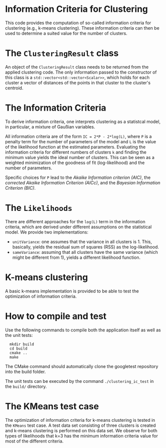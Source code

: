 # Information Criteria for Clustering

This code provides the computation of so-called information criteria for clustering (e.g., k-means clustering).
These information criteria can then be used to determine a suited value for the number of clusters.

# The `ClusteringResult` class

An object of the `ClusteringResult` class needs to be returned from the applied clustering code.
The only information passed to the constructor of this class is a `std::vector<std::vector<Scalar>>`, which holds for each cluster a vector of distances of the points in that cluster to the cluster's centroid.

# The Information Criteria

To derive information criteria, one interprets clustering as a statistcal model, in particular, a mixture of Gaußian variables.

All information criteria are of the form `IC = 2*P - 2*log(L)`, where `P` is a penalty term for the number of parameters of the model and `L` is the value of the likelihood function at the estimated parameters.
Evaluating the information criteria for different numbers of clusters `k` and finding the minimum value yields the ideal number of clusters.
This can be seen as a weighted minimization of the goodness of fit (log-likelihood) and the number of parameters.

Specific choices for `P` lead to the *Akaike Information criterion (AIC)*, the *corrected Akaike Information Criterion (AICc)*, and the *Bayesian Information Criterion (BIC)*.

# The `Likelihoods`

There are different approaches for the `log(L)` term in the information criteria, which are derived under different assumptions on the statistical model.
We provide two implementations:
  * `unitVariance`: one assumes that the variance in all clusters is 1. This, basically, yields the residual sum of squares (RSS) as the log-likelihood.
  * `sameVariance`: assuming that all clusters have the same variance (which might be different from 1), yields a different likelihood function.

# K-means clustering

A basic k-means implementation is provided to be able to test the optimization of information criteria.

# How to compile and test

Use the following commands to compile both the application itself as well as the unit tests:
```
  mkdir build
  cd build
  cmake ..
  make
```
The CMake command should automatically clone the googletest repository into the build folder.

The unit tests can be executed by the command
`./clustering_ic_test`
in the `build/` directory.

# The KMeans test case

The optimization of information criteria for k-means clustering is tested in the `KMeans` test case.
A test data set consisting of three clusters is created and k-means clustering is performed on this data set.
We observe for both types of likelihoods that k=3 has the minimum information criteria value for most of the different criteria.
